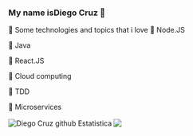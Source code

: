 ### My name isDiego Cruz 👋

💝 Some technologies and topics that i love
🔹 Node.JS

🔹 Java

🔹 React.JS

🔹 Cloud computing

🔹 TDD

🔹 Microservices

<!--
**demcruz/demcruz** is a ✨ _special_ ✨ repository because its `README.md` (this file) appears on your GitHub profile.
Here are some ideas to get you started:

- 🔭 I’m currently working on ...
- 🌱 I’m currently learning ...
- 👯 I’m looking to collaborate on ...
- 🤔 I’m looking for help with ...
- 💬 Ask me about ...
- 📫 How to reach me: ...
- 😄 Pronouns: ...
- ⚡ Fun fact: ...
-->


  <img align="center" src="https://github-readme-stats.anuraghazra1.vercel.app/api?username=demcruz&show_icons=true&include_all_commits=true&theme=material-palenight" alt="Diego Cruz github Estatistica" />



  <!-- Change the `github-readme-stats.anuraghazra1.vercel.app` to `github-readme-stats.vercel.app`  -->
  <img align="center" src="https://github-readme-stats.anuraghazra1.vercel.app/api/top-langs/?username=demcruz&layout=compact&theme=material-palenight" />

